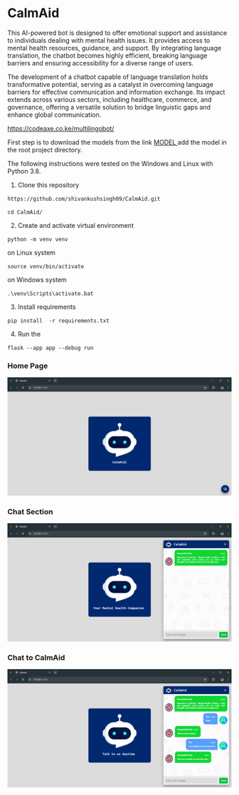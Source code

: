 # CalmAid

This AI-powered bot is designed to offer emotional support and assistance to individuals dealing with mental health issues. It provides access to mental health resources, guidance, and support. By integrating language translation, the chatbot becomes highly efficient, breaking language barriers and ensuring accessibility for a diverse range of users.

The development of a chatbot capable of language translation holds transformative potential, serving as a catalyst in overcoming language barriers for effective communication and information exchange. Its impact extends across various sectors, including healthcare, commerce, and governance, offering a versatile solution to bridge linguistic gaps and enhance global communication.

https://codeaxe.co.ke/multilingobot/

First step is to download the models from the link <a href="https://drive.google.com/drive/u/0/folders/13jNl0B3OQkFGuSrncXtV6V31Uc9ijKtg"> MODEL </a> add the model in the root project directory.

The following instructions were tested on the Windows and Linux with Python 3.8.

1. Clone this repository

```
https://github.com/shivankushsingh09/CalmAid.git
```

```
cd CalmAid/
```

2. Create and activate virtual environment

```
python -m venv venv
```

on Linux system

```
source venv/bin/activate
```

on Windows system

```
.\venv\Scripts\activate.bat
```

3. Install requirements

```
pip install  -r requirements.txt
```

4. Run the

```
flask --app app --debug run

```

### Home Page

![image](./Images/Home%20Page.png)

### Chat Section

![image](./Images/Chat%20Section.png)

### Chat to CalmAid

![image](./Images/Chat%20to%20CalmAid.png)
